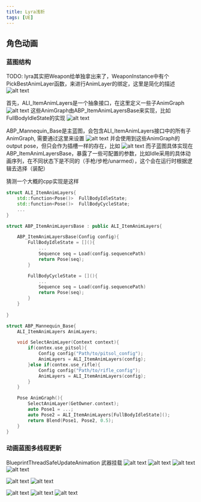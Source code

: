 ```yaml
---
title: Lyra浅析
tags: [UE]
---
```

## 角色动画
### 蓝图结构
TODO: lyra其实把Weapon给单独拿出来了，WeaponInstance中有个PickBestAnimLayer函数，来进行AnimLayer的绑定，这里是简化的描述
![alt text](images/image-10.png)

首先，ALI_ItemAnimLayers是一个抽象接口，在这里定义一些子AnimGraph
![alt text](images/image-12.png)
这些AnimGraph由ABP_ItemAnimLayersBase来实现，比如FullBodyIdleState的实现
![alt text](images/image-13.png)

ABP_Mannequin_Base是主蓝图，会包含ALI_ItemAnimLayers接口中的所有子AnimGraph, 需要通过这里来设置
![alt text](images/image-9.png)
并会使用到这些AnimGraph的output pose，但只会作为插槽一样的存在，比如
![alt text](images/image-14.png)
而子蓝图具体实现在ABP_ItemAnimLayersBase，暴露了一些可配置的参数，比如Idle采用的具体动画序列，在不同状态下是不同的（手枪/步枪/unarmed），这个会在运行时根据逻辑去选择（装配）

猜测一个大概的cpp实现是这样
```cpp
struct ALI_ItemAnimLayers{
    std::function<Pose()>  FullBodyIdleState;
    std::function<Pose()>  FullBodyCycleState;
    ...
}

struct ABP_ItemAnimLayersBase : public ALI_ItemAnimLayers{

    ABP_ItemAnimLayersBase(Config config){
        FullBodyIdleState = [](){
            ...
            Sequence seq = Load(config.sequencePath)
            return Pose(seq);
        }

        FullBodyCycleState = [](){
            ...
            Sequence seq = Load(config.sequencePath)
            return Pose(seq);
        }
    }
    
}

struct ABP_Mannequin_Base{
    ALI_ItemAnimLayers AnimLayers;

    void SelectAnimLayer(Context context){
        if(contex.use_pitsol){
            Config config("Path/to/pitsol_config");
            AnimLayers = ALI_ItemAnimLayers(config);
        }else if(contex.use_rifle){
            Config config("Path/to/rifle_config");
            AnimLayers = ALI_ItemAnimLayers(config);
        }
    }

    Pose AnimGraph(){
        SelectAnimLayer(GetOwner.context);
        auto Pose1 = ...;
        auto Pose2 = ALI_ItemAnimLayers[FullBodyIdleState]();
        return Blend(Pose1, Pose2, 0.5);
    }
}
```


### 动画蓝图多线程更新
BlueprintThreadSafeUpdateAnimation
武器挂载
![alt text](images/image.png)
![alt text](images/image-1.png)
![alt text](images/image-2.png)
![alt text](images/image-3.png)

![alt text](images/image-5.png)
![alt text](images/image-4.png)

![alt text](images/image-6.png)
![alt text](images/image-8.png)
![alt text](images/image-7.png)